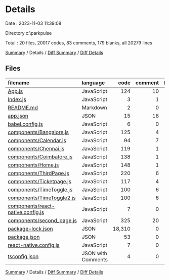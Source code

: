 # Details

Date : 2023-11-03 11:39:08

Directory c:\\parkpulse

Total : 20 files,  20017 codes, 83 comments, 179 blanks, all 20279 lines

[Summary](results.md) / Details / [Diff Summary](diff.md) / [Diff Details](diff-details.md)

## Files
| filename | language | code | comment | blank | total |
| :--- | :--- | ---: | ---: | ---: | ---: |
| [App.js](/App.js) | JavaScript | 124 | 10 | 8 | 142 |
| [Index.js](/Index.js) | JavaScript | 3 | 1 | 2 | 6 |
| [README.md](/README.md) | Markdown | 2 | 0 | 1 | 3 |
| [app.json](/app.json) | JSON | 15 | 16 | 0 | 31 |
| [babel.config.js](/babel.config.js) | JavaScript | 6 | 0 | 1 | 7 |
| [components/Bangalore.js](/components/Bangalore.js) | JavaScript | 125 | 4 | 15 | 144 |
| [components/Calendar.js](/components/Calendar.js) | JavaScript | 94 | 7 | 8 | 109 |
| [components/Chennai.js](/components/Chennai.js) | JavaScript | 119 | 1 | 14 | 134 |
| [components/Coimbatore.js](/components/Coimbatore.js) | JavaScript | 138 | 1 | 17 | 156 |
| [components/Home.js](/components/Home.js) | JavaScript | 148 | 1 | 17 | 166 |
| [components/ThirdPage.js](/components/ThirdPage.js) | JavaScript | 220 | 6 | 22 | 248 |
| [components/Ticketpage.js](/components/Ticketpage.js) | JavaScript | 117 | 4 | 17 | 138 |
| [components/TimeToggle.js](/components/TimeToggle.js) | JavaScript | 100 | 6 | 13 | 119 |
| [components/TimeToggle2.js](/components/TimeToggle2.js) | JavaScript | 100 | 6 | 13 | 119 |
| [components/react-native.config.js](/components/react-native.config.js) | JavaScript | 7 | 0 | 0 | 7 |
| [components/second_page.js](/components/second_page.js) | JavaScript | 325 | 20 | 28 | 373 |
| [package-lock.json](/package-lock.json) | JSON | 18,310 | 0 | 1 | 18,311 |
| [package.json](/package.json) | JSON | 53 | 0 | 1 | 54 |
| [react-native.config.js](/react-native.config.js) | JavaScript | 7 | 0 | 0 | 7 |
| [tsconfig.json](/tsconfig.json) | JSON with Comments | 4 | 0 | 1 | 5 |

[Summary](results.md) / Details / [Diff Summary](diff.md) / [Diff Details](diff-details.md)